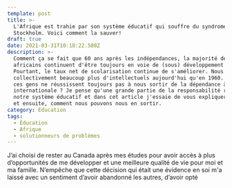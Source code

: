 ```yaml
---
template: post
title: >-
  L'Afrique est trahie par son système éducatif qui souffre du syndrome de
  Stockholm. Voici comment la sauver!
draft: true
date: 2021-03-31T10:18:22.580Z
description: >-
  Comment ça se fait que 60 ans après les indépendances, la majorité des pays
  africains continuent d'être toujours en voie de (sous) développement ?
  Pourtant, le taux net de scolarisation continue de s'améliorer. Nous avons
  collectivement beaucoup plus d'intellectuels aujourd'hui qu'en 1960. Pourquoi
  ces gens ne réussissent toujours pas à nous sortir de la dépendance à l'aide
  internationale ? Je pense qu'une grande partie de la responsabilité revient à
  notre système éducatif et dans cet article j'essaie de vous expliquer pourquoi
  et ensuite, comment nous pouvons nous en sortir.
category: Education
tags:
  - Éducation
  - Afrique
  - solutionneurs de problèmes
---
```

J’ai choisi de rester au Canada après mes études pour avoir accès à plus d’opportunités de me développer et une meilleure qualité de vie pour moi et ma famille. N’empêche que cette décision qui était une évidence en soi m'a laissé avec un sentiment d’avoir abandonné les autres, d’avoir opté
